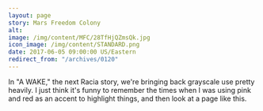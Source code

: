 ```yaml
---
layout: page
story: Mars Freedom Colony
alt:
image: /img/content/MFC/28TfHjQZmsQk.jpg
icon_image: /img/content/STANDARD.png
date: 2017-06-05 09:00:00 US/Eastern
redirect_from: "/archives/0120"
---
```

In "A WAKE," the next Racia story, we're bringing back grayscale use pretty heavily. I just think it's funny to remember the times when I was using pink and red as an accent to highlight things, and then look at a page like this.
